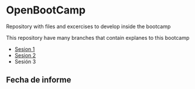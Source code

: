 # OpenBootCamp
Repository with files and excercises to develop inside the bootcamp

This repository have many branches that contain explanes to this bootcamp
* [Sesion 1](https://github.com/MaicolEgas43/OpenBootCamp/tree/Sesion_1)
* [Sesion 2]((https://github.com/MaicolEgas43/OpenBootCamp/tree/Sesion_2))
* Sesión 3 
## Fecha de informe
